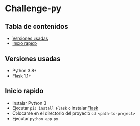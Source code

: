 # Challenge-py

## Tabla de contenidos

- [Versiones usadas](#versiones-usadas)
- [Inicio rapido](#inicio-rapido)

## Versiones usadas

- Python 3.8+
- Flask 1.1+

## Inicio rapido
- Instalar [Python 3](https://www.python.org/downloads/)
- Ejecutar `pip install Flask` o instalar [Flask](https://flask.palletsprojects.com/en/1.1.x/installation/#installation) 
- Colocarse en el directorio del proyecto `cd <path-to-project>` 
- Ejecutar `python app.py`